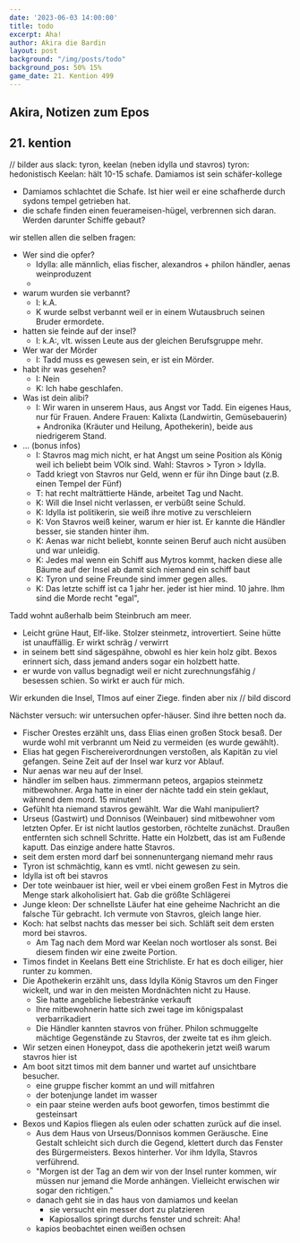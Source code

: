 ```yaml
---
date: '2023-06-03 14:00:00'
title: todo
excerpt: Aha!
author: Akira die Bardin
layout: post
background: "/img/posts/todo"
background_pos: 50% 15%
game_date: 21. Kention 499
---
```


<div class="rhyme">
  <blockquote>
  </blockquote>
</div>

## Akira, Notizen zum Epos

## 21. kention

// bilder aus slack: tyron, keelan (neben idylla und stavros)
tyron: hedonistisch
Keelan: hält 10-15 schafe. Damiamos ist sein schäfer-kollege
* Damiamos schlachtet die Schafe. Ist hier weil er eine schafherde durch sydons tempel getrieben hat.
* die schafe finden einen feuerameisen-hügel, verbrennen sich daran. Werden darunter Schiffe gebaut?

wir stellen allen die selben fragen:
* Wer sind die opfer?
  * Idylla: alle männlich, elias fischer, alexandros + philon händler, aenas weinproduzent
  * 
* warum wurden sie verbannt?
  * I: k.A.
  * K wurde selbst verbannt weil er in einem Wutausbruch seinen Bruder ermordete.
* hatten sie feinde auf der insel?
  * I: k.A:, vlt. wissen Leute aus der gleichen Berufsgruppe mehr.
* Wer war der Mörder
  *  I: Tadd muss es gewesen sein, er ist ein Mörder.
* habt ihr was gesehen?
  * I: Nein
  * K: Ich habe geschlafen.
* Was ist dein alibi?
  * I: Wir waren in unserem Haus, aus Angst vor Tadd. Ein eigenes Haus, nur für Frauen. Andere Frauen: Kalixta (Landwirtin, Gemüsebauerin) + Andronika (Kräuter und Heilung, Apothekerin), beide aus niedrigerem Stand.
* ... (bonus infos)
  *  I: Stavros mag mich nicht, er hat Angst um seine Position als König weil ich beliebt beim VOlk sind. Wahl: Stavros > Tyron > Idylla.
  * Tadd kriegt von Stavros nur Geld, wenn er für ihn Dinge baut (z.B. einen Tempel der Fünf)
  * T: hat recht malträttierte Hände, arbeitet Tag und Nacht.
  * K: Will die Insel nicht verlassen, er verbüßt seine Schuld.
  * K: Idylla ist politikerin, sie weiß ihre motive zu verschleiern
  * K: Von Stavros weiß keiner, warum er hier ist. Er kannte die Händler besser, sie standen hinter ihm.
  * K: Aenas war nicht beliebt, konnte seinen Beruf auch nicht ausüben und war unleidig.
  * K: Jedes mal wenn ein Schiff aus Mytros kommt, hacken diese alle Bäume auf der Insel ab damit sich niemand ein schiff baut
  * K: Tyron und seine Freunde sind immer gegen alles.
  * K: Das letzte schiff ist ca 1 jahr her. jeder ist hier mind. 10 jahre. Ihm sind die Morde recht "egal", 

Tadd wohnt außerhalb beim Steinbruch am meer.
* Leicht grüne Haut, Elf-like. Stolzer steinmetz, introvertiert. Seine hütte ist unauffällig. Er wirkt schräg / verwirrt
* in seinem bett sind sägespähne, obwohl es hier kein holz gibt. Bexos erinnert sich, dass jemand anders sogar ein holzbett hatte.
* er wurde von vallus begnadigt weil er nicht zurechnungsfähig / besessen schien. So wirkt er auch für mich.

Wir erkunden die Insel, TImos auf einer Ziege. finden aber nix
// bild discord

Nächster versuch: wir untersuchen opfer-häuser. Sind ihre betten noch da.
* Fischer Orestes erzählt uns, dass Elias einen großen Stock besaß. Der wurde wohl mit verbrannt um Neid zu vermeiden (es wurde gewählt).
* Elias hat gegen Fischereiverordnungen verstoßen, als Kapitän zu viel gefangen. Seine Zeit auf der Insel war kurz vor Ablauf.
* Nur aenas war neu auf der Insel.
* händler im selben haus. zimmermann peteos, argapios steinmetz mitbewohner.  Arga hatte in einer der nächte tadd ein stein geklaut, während dem mord. 15 minuten!
* Gefühlt hta niemand stavros gewählt. War die Wahl manipuliert?
* Urseus (Gastwirt) und Donnisos (Weinbauer) sind mitbewohner vom letzten Opfer. Er ist nicht lautlos gestorben, röchtelte zunächst. Draußen entfernten sich schnell Schritte. Hatte ein Holzbett, das ist am Fußende kaputt. Das einzige andere hatte Stavros.
* seit dem ersten mord darf bei sonnenuntergang niemand mehr raus
* Tyron ist schmächtig, kann es vmtl. nicht gewesen zu sein.
* Idylla ist oft bei stavros
* Der tote weinbauer ist hier, weil er vbei einem großen Fest in Mytros die Menge stark alkoholisiert hat. Gab die größte Schlägerei
* Junge kleon: Der schnellste Läufer hat eine geheime Nachricht an die falsche Tür gebracht. Ich vermute von Stavros, gleich lange hier.
* Koch: hat selbst nachts das messer bei sich. Schläft seit dem ersten mord bei stavros.
  * Am Tag nach dem Mord war Keelan noch wortloser als sonst. Bei diesem finden wir eine zweite Portion.
* Timos findet in Keelans Bett eine Strichliste. Er hat es doch eiliger, hier runter zu kommen.
* Die Apothekerin erzählt uns, dass Idylla König Stavros um den Finger wickelt, und war in den meisten Mordnächten nicht zu Hause.
  * Sie hatte angebliche liebestränke verkauft
  * Ihre mitbewohnerin hatte sich zwei tage im königspalast verbarrikadiert
  * Die Händler kannten stavros von früher. Philon schmuggelte mächtige Gegenstände zu Stavros, der zweite tat es ihm gleich.
 * Wir setzen einen Honeypot, dass die apothekerin jetzt weiß warum stavros hier ist
 * Am boot sitzt timos mit dem banner und wartet auf unsichtbare besucher.
   * eine gruppe fischer kommt an und will mitfahren
   * der botenjunge landet im wasser
   * ein paar steine werden aufs boot geworfen, timos bestimmt die gesteinsart
 * Bexos und Kapios fliegen als eulen oder schatten zurück auf die insel.
   * Aus dem Haus von Urseus/Donnisos kommen Geräusche. Eine Gestalt schleicht sich durch die Gegend, klettert durch das Fenster des Bürgermeisters. Bexos hinterher. Vor ihm Idylla, Stavros verführend.
   * "Morgen ist der Tag an dem wir von der Insel runter kommen, wir müssen nur jemand die Morde anhängen. Vielleicht erwischen wir sogar den richtigen."
   * danach geht sie in das haus von damiamos und keelan
     * sie versucht ein messer dort zu platzieren
     * Kapiosallos springt durchs fenster und schreit: Aha!
   * kapios beobachtet einen weißen ochsen
<!--
wir haben companions: https://docs.google.com/document/d/1ecRhZrYZRwu27wDNc-pTEF_OdaFvHtIIgzu1iEV3yVI/edit#
Die Amazonen sind mit der Halbinsel Aresi
a in Verbindung, 
der Minotaure Zakroth der Wahnsinnige will seine Volksgenossen in Mytros befreien.
pythor und hexia, grüner drache, hängen zusammen
Narsus für viele aresianer ein spielzeug der königin.
Im Gedicht der Schicksale könnte das Sternbild des Schmieds gemeint sein
Tasha's ... brew stellt große mengen säure her

der steinmetz Tadd ist hier, weil er bei den stygischen stufen sechs frauen auf offener straße umgebracht hatte.  Er war aber irgendwie beeinflusst, daher durfte er ins Exil.
-->
